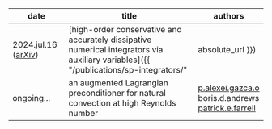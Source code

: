 | date                                                             | title                                                                                                                                                    | authors                                                                                                                       |
| ---------------------------------------------------------------- | -------------------------------------------------------------------------------------------------------------------------------------------------------- | ----------------------------------------------------------------------------------------------------------------------------- |
| 2024.jul.16 ([arXiv](https://doi.org/10.48550/arXiv.2407.11904)) | [high-order conservative and accurately dissipative numerical integrators via auxiliary variables]({{ "/publications/sp-integrators/" | absolute_url }}) | boris.d.andrews <br> [patrick.e.farrell](https://pefarrell.org/)                                                              |
| ongoing\.\.\.                                                    | an augmented Lagrangian preconditioner for natural convection at high Reynolds number                                                                    | [p.alexei.gazca.o](https://gazcaorozco.github.io/home/) <br> boris.d.andrews <br> [patrick.e.farrell](https://pefarrell.org/) |
